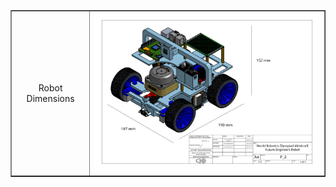 <table border="1" style="width: 100%; border-collapse: collapse;">
            <tr>
            <td style="text-align: center; vertical-align: middle; width: 25%;">Robot Dimensions</td>
            <td style="text-align: center; vertical-align: middle;">
                <img src="https://github.com/DexterTaha/WRO-FE-2024-Mindcraft-International/blob/main/Models/Drawing%20Dimensions%20Robot.png" width="1000" alt="Salman Derdeb">
            </td>
            </tr>
</table>
